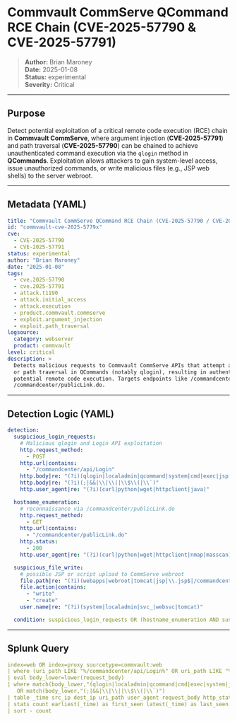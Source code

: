 # Commvault CommServe QCommand RCE Chain (CVE-2025-57790 & CVE-2025-57791)

> **Author:** Brian Maroney  
> **Date:** 2025-01-08  
> **Status:** experimental  
> **Severity:** Critical  

---

## Purpose
Detect potential exploitation of a critical remote code execution (RCE) chain in **Commvault CommServe**, where argument injection (**CVE-2025-57791**) and path traversal (**CVE-2025-57790**) can be chained to achieve unauthenticated command execution via the `qlogin` method in **QCommands**. Exploitation allows attackers to gain system-level access, issue unauthorized commands, or write malicious files (e.g., JSP web shells) to the server webroot.

---

## Metadata (YAML)
```yaml
title: "Commvault CommServe QCommand RCE Chain (CVE-2025-57790 / CVE-2025-57791)"
id: "commvault-cve-2025-5779x"
cve:
  - CVE-2025-57790
  - CVE-2025-57791
status: experimental
author: "Brian Maroney"
date: "2025-01-08"
tags:
  - cve.2025-57790
  - cve.2025-57791
  - attack.t1190
  - attack.initial_access
  - attack.execution
  - product.commvault.commserve
  - exploit.argument_injection
  - exploit.path_traversal
logsource:
  category: webserver
  product: commvault
level: critical
description: >
  Detects malicious requests to Commvault CommServe APIs that attempt argument injection
  or path traversal in QCommands (notably qlogin), resulting in authentication bypass and
  potential remote code execution. Targets endpoints like /commandcenter/api/Login or
  /commandcenter/publicLink.do.

```
---

## Detection Logic (YAML)
```yaml
detection:
  suspicious_login_requests:
    # Malicious qlogin and Login API exploitation
    http.request_method:
      - POST
    http.url|contains:
      - "/commandcenter/api/Login"
    http.body|re: "(?i)(qlogin|localadmin|qcommand|system|cmd|exec|jsp|/webroot)"
    http.body|re: "(?i)(;|&&|\\|\\||\\$\\(|\\`)"
    http.user_agent|re: "(?i)(curl|python|wget|httpclient|java)"

  hostname_enumeration:
    # reconnaissance via /commandcenter/publicLink.do
    http.request_method:
      - GET
    http.url|contains:
      - "/commandcenter/publicLink.do"
    http.status:
      - 200
    http.user_agent|re: "(?i)(curl|python|wget|httpclient|nmap|masscan)"

  suspicious_file_write:
    # possible JSP or script upload to CommServe webroot
    file.path|re: "(?i)(webapps|webroot|tomcat|jsp|\\.jsp$|/commandcenter/)"
    file.action|contains:
      - "write"
      - "create"
    user.name|re: "(?i)(system|localadmin|svc_|websvc|tomcat)"

  condition: suspicious_login_requests OR (hostname_enumeration AND suspicious_file_write)

```
---

## Splunk Query
```yaml
index=web OR index=proxy sourcetype=commvault:web
| where (uri_path LIKE "%/commandcenter/api/Login%" OR uri_path LIKE "%/commandcenter/publicLink.do%")
| eval body_lower=lower(request_body)
| where match(body_lower,"(qlogin|localadmin|qcommand|cmd|exec|system|jsp|/webroot)")
   OR match(body_lower,"(;|&&|\\|\\||\\$\\(|\\`)")
| table _time src_ip dest_ip uri_path user_agent request_body http_status
| stats count earliest(_time) as first_seen latest(_time) as last_seen values(user_agent) as user_agents by src_ip dest_ip uri_path
| sort - count

